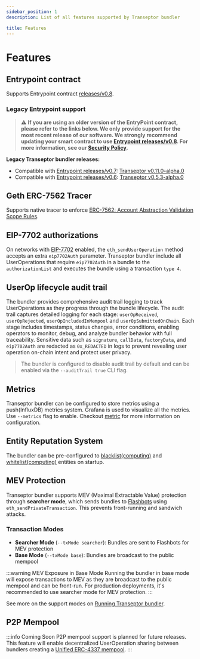 ```yaml
---
sidebar_position: 1
description: List of all features supported by Transeptor bundler

title: Features
---
```


# Features

## Entrypoint contract

Supports Entrypoint contract [releases/v0.8](https://github.com/eth-infinitism/account-abstraction/tree/releases/v0.8).

### Legacy Entrypoint support

> :warning: **If you are using an older version of the EntryPoint contract, please refer to the links below. We only provide support for the most recent release of our software. We strongly recommend updating your smart contract to use [Entrypoint releases/v0.8](https://github.com/eth-infinitism/account-abstraction/tree/releases/v0.8). For more information, see our [Security Policy](https://github.com/transeptorlabs/transeptor-bundler/security/policy).**

**Legacy Transeptor bundler releases:**

- Compatible with [Entrypoint releases/v0.7](https://github.com/eth-infinitism/account-abstraction/tree/releases/v0.7): [Transeptor v0.11.0-alpha.0](https://github.com/transeptorlabs/transeptor-bundler/tree/v0.11.0-alpha.0)
- Compatible with [Entrypoint releases/v0.6](https://github.com/eth-infinitism/account-abstraction/tree/releases/v0.6): [Transeptor v0.5.3-alpha.0](https://github.com/transeptorlabs/transeptor-bundler/tree/v0.5.3-alpha.0)

## Geth ERC-7562 Tracer

Supports native tracer to enforce [ERC-7562: Account Abstraction Validation Scope Rules](https://eips.ethereum.org/EIPS/eip-7562).

## EIP-7702 authorizations

On networks with [EIP-7702](https://eips.ethereum.org/EIPS/eip-7702) enabled, the `eth_sendUserOperation` method accepts an extra `eip7702Auth` parameter. Transeptor bundler include all UserOperations that require `eip7702Auth` in a bundle to the `authorizationList` and executes the bundle using a transaction `type 4`.

## UserOp lifecycle audit trail

The bundler provides comprehensive audit trail logging to track UserOperations as they progress through the bundle lifecycle. The audit trail captures detailed logging for each stage: `userOpReceived`, `userOpRejected`, `userOpIncludedInMempool` and `userOpSubmittedOnChain`. Each stage includes timestamps, status changes, error conditions, enabling operators to monitor, debug, and analyze bundler behavior with full traceability. Sensitive data such as `signature`, `callData`, `factoryData`, and `eip7702Auth` are redacted as `0x_REDACTED` in logs to prevent revealing user operation on-chain intent and protect user privacy.

> The bundler is configured to disable audit trail by default and can be enabled via the `--auditTrail true` CLI flag.

## Metrics

Transeptor bundler can be configured to store metrics using a push(InfluxDB) metrics system. Grafana is used to visualize all the metrics. Use `--metrics` flag to enable. Checkout [metric](../monitoring/metrics) for more information on configuration.

## Entity Reputation System

The bundler can be pre-configured to [blacklist(computing)](<https://en.wikipedia.org/wiki/Blacklist_(computing)>) and [whitelist(computing)](https://en.wikipedia.org/wiki/Whitelist) entities on startup.

## MEV Protection

Transeptor bundler supports MEV (Maximal Extractable Value) protection through **searcher mode**, which sends bundles to [Flashbots](https://www.flashbots.net/) using `eth_sendPrivateTransaction`. This prevents front-running and sandwich attacks.

### Transaction Modes

- **Searcher Mode** (`--txMode searcher`): Bundles are sent to Flashbots for MEV protection
- **Base Mode** (`--txMode base`): Bundles are broadcast to the public mempool

:::warning MEV Exposure in Base Mode
Running the bundler in base mode will expose transactions to MEV as they are broadcast to the public mempool and can be front-run. For production deployments, it's recommended to use searcher mode for MEV protection.
:::

See more on the support modes on [Running Transeptor bundler](../configuration/configuration-options#modes).

## P2P Mempool

:::info Coming Soon
P2P mempool support is planned for future releases. This feature will enable decentralized UserOperation sharing between bundlers creating a [Unified ERC-4337 mempool](https://notes.ethereum.org/@yoav/unified-erc-4337-mempool).
:::
